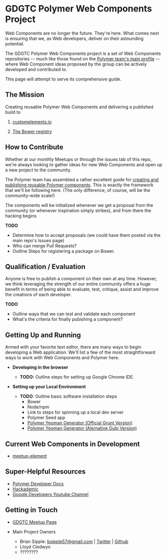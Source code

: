 GDGTC Polymer Web Components Project
======================================



Web Components are no longer the future. They're here. What comes next is ensuring that we, as Web developers, deliver on their astounding potential.

The GDGTC Polymer Web Components project is a set of Web Components repositories -- much like those found on the [Polymer team's main profile](https://github.com/polymer/polymer) -- where Web Component ideas proposed by the group can be actively developed and contributed to.

This page will attempt to serve its comprehensive guide.

## The Mission

Creating reusable Polymer Web Components and delivering a published build to
1. [customelements.io](http://customelements.io/)

2. [The Bower registry](http://bower.io/docs/creating-packages/)

## How to Contribute
Whether at our monthly Meetups or through the issues tab of this repo, we're always looking to gather ideas for new Web Components and open up a new project to the community.

The Polymer team has assembled a rather excellent guide for [creating and publishing reusable Polymer components](https://www.polymer-project.org/docs/start/reusableelements.html). This is exactly the framework that we'll be following here. (The only difference, of course, will be the community-wide scale!)

The components will be initialized whenever we get a proposal from the community (or whenever inspiration simply strikes), and from there the hacking begins

**TODO**
 - Determine how to accept proposals (we could have     them posted via the main repo's Issues page)
 - Who can merge Pull Requests?
 - Outline Steps for registering a package on Bower.



## Qualification / Evaluation

Anyone is free to publish a component on their own at any time. However, we think leveraging the strength of our entire community offers a huge benefit in terms of being able to evaluate, test, critique, assist and improve the creations of each developer.

**TODO**
 - Outline ways that we can test and validate each component
 - What's the criteria for finally pubishing a component?

## Getting Up and Running


Armed with your favorite text editor, there are many ways to begin developing a Web application. We'll list a few of the most straightforward ways to work with Web Components and Polymer here.

- **Developing in the browser**
    - **TODO:** Outline steps for setting up Google Chrome IDE.


- **Setting up your Local Environment**
  - **TODO**: Outline basic software installation steps
    - Bower
    - Node/npm
    - Link to steps for spinning up a local dev server
    - Polymer Seed app
    - [Polymer Yeoman Generator (Official Grunt Version)](https://github.com/yeoman/generator-polymer)
    - [Polymer Yeoman Generator (Alernative Gulp Version)](https://github.com/NicoArbogast/generator-polymer-gulp)

## Current Web Components in Development
- [meetup-element](https://github.com/GDGTC/meetup-element)    

## Super-Helpful Resources

 - [Polymer Developer Docs](https://www.polymer-project.org/docs/polymer/polymer.html)
 - [Hackademic](http://itshackademic.com/)
 - [Google Developers Youtube Channel](https://www.youtube.com/user/GoogleDevelopers)


## Getting in Touch

- [GDGTC Meetup Page](http://www.meetup.com/gdg-tc/)

- Main Project Owners
  - Brian Sipple: bsipple57@gmail.com | [Twitter](https://twitter.com/Brian_Sipple) | [Github](https://github.com/BrianSipple)
  - Lloyd Cledwyn
  - ????????
